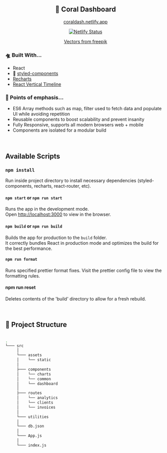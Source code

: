 <h2 align="center" style="font-weight: bold"> 🐙 Coral Dashboard </h2>

<p align="center" style="font-weight: bold">
  <div align="center"> 
    
  [coraldash.netlify.app](https://coraldash.netlify.app/)
    
[![Netlify Status](https://api.netlify.com/api/v1/badges/4e4a21fd-e0f6-4f15-8e4c-7ca55f0acb33/deploy-status)](https://app.netlify.com/sites/coralquarrel/deploys)
  
  [Vectors from freepik](https://www.freepik.com/vectors/pet-animals)
  
  </div>

</p>

### 🛸 Built With...

- React
- 💅 [styled-components](https://styled-components.com/)
- [Recharts](https://recharts.org/en-US/)
- [React Vertical Timeline](https://www.npmjs.com/package/react-vertical-timeline-component)


### 🐳 Points of emphasis...

- ES6 Array methods such as map, filter used to fetch data and populate UI while avoiding repetition
- Reusable components to boost scalability and prevent insanity
- Fully Responsive, supports all modern browsers web + mobile
- Components are isolated for a modular build

<br />

## Available Scripts

### `npm install`

Run inside project directory to install necessary dependencies (styled-components, recharts, react-router, etc).

#### `npm start` or `npm run start`

Runs the app in the development mode.\
Open [http://localhost:3000](http://localhost:3000) to view in the browser.

#### `npm build` or `npm run build`

Builds the app for production to the `build` folder.\
It correctly bundles React in production mode and optimizes the build for the best performance.

#### `npm run format`

Runs specified prettier format fixes. Visit the prettier config file to view the formatting rules.

#### npm run reset

Deletes contents of the 'build' directory to allow for a fresh rebuild.

<br />

## 🌳 Project Structure

```bash

.
└─── src
     │
     └─── assets
     │    └── static
     │
     ├─── components
     │    └── charts
     │    └── common
     │    └── dashboard
     │
     ├─── routes
     │    └── analytics
     │    └── clients
     │    └── invoices
     │
     └─── utilities
     │
     └─── db.json
     │
     └─── App.js
     │
     └─── index.js

```
